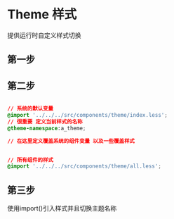 
# Theme 样式

提供运行时自定义样式切换

## 第一步

## 第二步

```css

// 系统的默认变量
@import '../../../src/components/theme/index.less';
// 很重要 定义当前样式的名称
@theme-namespace:a_theme;

// 在这里定义覆盖系统的组件变量 以及一些覆盖样式


// 所有组件的样式
@import '../../../src/components/theme/all.less';


```

## 第三步

使用import()引入样式并且切换主题名称


```javascript
```